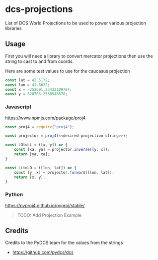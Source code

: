 # dcs-projections

List of DCS World Projections to be used to power various projection libraries

## Usage

First you will need a library to convert mercator projections then use the string to cast to and from coords.

Here are some test values to use for the caucasus projection

```javascript
const lat = 42.5172;
const lon = 41.8622;
const x = -252691.23432109784;
const y = 628703.2536546878;
```

### Javascript

https://www.npmjs.com/package/proj4

```javascript
const proj4 = require("proj4");

const projector = proj4(<<desired-projection-string>>);

const LOtoLL = ([x, y]) => {
    const [xa, ya] = projector.inverse([y, x]);
    return [ya, xa];
}

const LLtoLO = ([lon, lat]) => {
    const [y, x] = projector.forward([lon, lat]);
    return [x, y];
}
```

### Python

https://pyproj4.github.io/pyproj/stable/

> TODO: Add Projection Example

## Credits

Credits to the PyDCS team for the values from the strings

- https://github.com/pydcs/dcs
